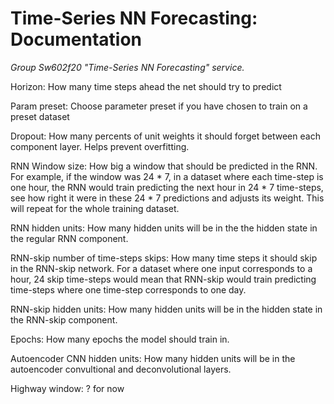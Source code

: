# Time-Series NN Forecasting: Documentation
*Group Sw602f20 "Time-Series NN Forecasting" service.*

Horizon: How many time steps ahead the net should try to predict

Param preset: Choose parameter preset if you have chosen to train on a preset dataset

Dropout: How many percents of unit weights it should forget between each component layer. Helps prevent overfitting.

RNN Window size: How big a window that should be predicted in the RNN. For example, if the window was 24 * 7, in a dataset where each time-step is one hour, the RNN would train predicting the next hour in 24 * 7 time-steps, see how right it were in these 24 * 7 predictions and adjusts its weight. This will repeat for the whole training dataset.   

RNN hidden units: How many hidden units will be in the the hidden state in the regular RNN component.

RNN-skip number of time-steps skips: How many time steps it should skip in the RNN-skip network. For a dataset where one input corresponds to a hour, 24 skip time-steps would mean that RNN-skip would train predicting time-steps where one time-step corresponds to one day.

RNN-skip hidden units: How many hidden units will be in the hidden state in the RNN-skip component.

Epochs: How many epochs the model should train in.

Autoencoder CNN hidden units: How many hidden units will be in the autoencoder convultional and deconvolutional layers.

Highway window: ? for now

